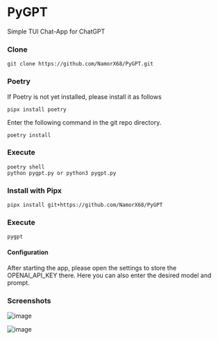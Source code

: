 # PyGPT
Simple TUI Chat-App for ChatGPT

### Clone
`git clone https://github.com/NamorX68/PyGPT.git`

### Poetry
If Poetry is not yet installed, please install it as follows

`pipx install poetry`

Enter the following command in the git repo directory.

`poetry install`

### Execute
```
poetry shell
python pygpt.py or python3 pygpt.py
```

### Install with Pipx
```
pipx install git+https://github.com/NamorX68/PyGPT
```
### Execute
```
pygpt
```
#### Configuration
After starting the app, please open the settings to store the OPENAI_API_KEY there.
Here you can also enter the desired model and prompt.

### Screenshots
![image](https://github.com/NamorX68/PyGPT/assets/84579594/1f95ee0c-bb89-470c-9192-af2198daf3e1)

![image](https://github.com/NamorX68/PyGPT/assets/84579594/16793a72-5a68-4027-803c-17827a4a7851)







